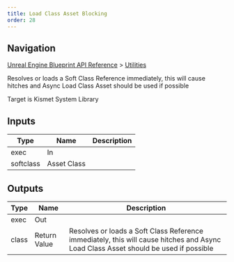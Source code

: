 ```yaml
---
title: Load Class Asset Blocking
order: 28
---
```

## Navigation

[Unreal Engine Blueprint API Reference](https://dev.epicgames.com/documentation/en-us/unreal-engine/BlueprintAPI) > [Utilities](https://dev.epicgames.com/documentation/en-us/unreal-engine/BlueprintAPI/Utilities)

Resolves or loads a Soft Class Reference immediately, this will cause hitches and Async Load Class Asset should be used if possible

Target is Kismet System Library

## Inputs

| Type | Name | Description |
| --- | --- | --- |
| exec | In |  |
| softclass | Asset Class |  |

## Outputs

| Type | Name | Description |
| --- | --- | --- |
| exec | Out |  |
| class | Return Value | Resolves or loads a Soft Class Reference immediately, this will cause hitches and Async Load Class Asset should be used if possible |
